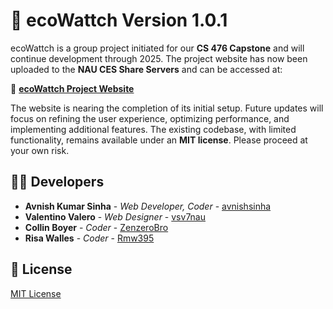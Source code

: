 # 🌿 ecoWattch Version 1.0.1  

ecoWattch is a group project initiated for our **CS 476 Capstone** and will continue development through 2025. The project website has now been uploaded to the **NAU CES Share Servers** and can be accessed at:  

🔗 **[ecoWattch Project Website](https://sce.nau.edu/capstone/projects/CS/2025/ecoWattch_S25/)**  

The website is nearing the completion of its initial setup. Future updates will focus on refining the user experience, optimizing performance, and implementing additional features. The existing codebase, with limited functionality, remains available under an **MIT license**. Please proceed at your own risk.  

## 👨‍💻 Developers  

* **Avnish Kumar Sinha** - *Web Developer, Coder* - [avnishsinha](https://github.com/avnishsinha)  
* **Valentino Valero** - *Web Designer* - [vsv7nau](https://github.com/vsv7nau)  
* **Collin Boyer** - *Coder* - [ZenzeroBro](https://github.com/ZenzeroBro)  
* **Risa Walles** - *Coder* - [Rmw395](https://github.com/rmw395)  

## 📜 License  

[MIT License](https://choosealicense.com/licenses/mit/)  
